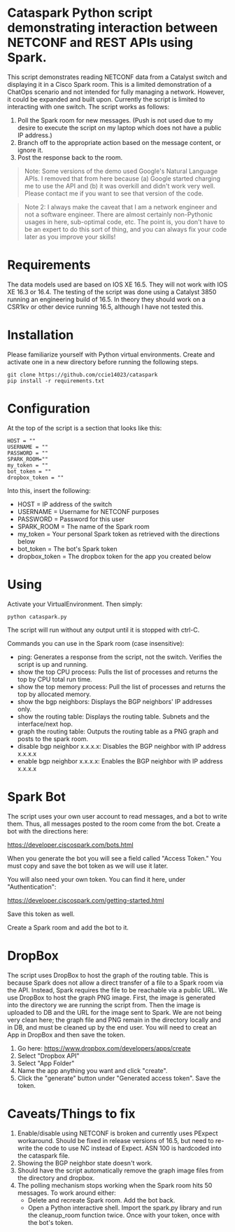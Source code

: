 Cataspark
Python script demonstrating interaction between NETCONF and REST APIs using Spark.
=======

This script demonstrates reading NETCONF data from a Catalyst switch and displaying it in a Cisco Spark room.  This is a limited demonstration of a ChatOps scenario  and not intended for fully managing a network.  However, it could be expanded and built upon.  Currently the script is limited to interacting with one switch.  The script works as follows:

1.  Poll the Spark room for new messages.  (Push is not used due to my desire to execute the script on my laptop which does not have a public IP address.)
2.  Branch off to the appropriate action based on the message content, or ignore it.
3.  Post the response back to the room.

>  Note:  Some versions of the demo used Google's Natural Language APIs.  I removed that from here because (a) Google started charging me to use the API and (b) it was overkill and didn't work very well.  Please contact me if you want to see that version of the code.

>  Note 2:  I always make the caveat that I am a network engineer and not a software engineer.  There are almost certainly non-Pythonic usages in here, sub-optimal code, etc.  The point is, you don't have to be an expert to do this sort of thing, and you can always fix your code later as you improve your skills!

# Requirements
The data models used are based on IOS XE 16.5.  They will not work with IOS XE 16.3 or 16.4.  The testing of the script was done using a Catalyst 3850 running an engineering build of 16.5.  In theory they should work on a CSR1kv or other device running 16.5, although I have not tested this.

# Installation

Please familiarize yourself with Python virtual environments.  Create and activate one in a new directory before running the following steps.

```
git clone https://github.com/ccie14023/cataspark
pip install -r requirements.txt
```

# Configuration

At the top of the script is a section that looks like this:

```
HOST = ""
USERNAME = ""
PASSWORD = ""
SPARK_ROOM=""
my_token = ""
bot_token = ""
dropbox_token = ""
```

Into this, insert the following:

* HOST = IP address of the switch
* USERNAME = Username for NETCONF purposes
* PASSWORD = Password for this user
* SPARK_ROOM = The name of the Spark room 
* my_token = Your personal Spark token as retrieved with the directions below
* bot_token = The bot's Spark token
* dropbox_token = The dropbox token for the app you created below

#  Using

Activate your VirtualEnvironment.  Then simply:

```
python cataspark.py
```
The script will run without any output until it is stopped with ctrl-C.

Commands you can use in the Spark room (case insensitive):

* ping:  Generates a response from the script, not the switch.  Verifies the script is up and running.
* show the top CPU process:  Pulls the list of processes and returns the top by CPU total run time.
* show the top memory process:  Pull the list of processes and returns the top by allocated memory.
* show the bgp neighbors:  Displays the BGP neighbors' IP addresses only.
* show the routing table:  Displays the routing table.  Subnets and the interface/next hop.
* graph the routing table:  Outputs the routing table as a PNG graph and posts to the spark room.
* disable bgp neighbor x.x.x.x:  Disables the BGP neighbor with IP address x.x.x.x
* enable bgp neighbor x.x.x.x:  Enables the BGP neighbor with IP address x.x.x.x


# Spark Bot

The script uses your own user account to read messages, and a bot to write them.  Thus, all messages posted to the room come from the bot.  Create a bot with the directions here:

https://developer.ciscospark.com/bots.html

When you generate the bot you will see a field called "Access Token."  You must copy and save the bot token as we will use it later.

You will also need your own token.  You can find it here, under "Authentication":

https://developer.ciscospark.com/getting-started.html

Save this token as well.

Create a Spark room and add the bot to it.

# DropBox
The script uses DropBox to host the graph of the routing table.  This is because Spark does not allow a direct transfer of a file to a Spark room via the API.  Instead, Spark requires the file to be reachable via a public URL.  We use DropBox to host the graph PNG image.  First, the image is generated into the directory we are running the script from.  Then the image is uploaded to DB and the URL for the image sent to Spark.  We are not being very clean here;  the graph file and PNG remain in the directory locally and in DB, and must be cleaned up by the end user.  You will need to creat an App in DropBox and then save the token.

1.  Go here:  https://www.dropbox.com/developers/apps/create
2.  Select "Dropbox API"
3.  Select "App Folder"
4.  Name the app anything you want and click "create".
5.  Click the "generate" button under "Generated access token".  Save the token.

#  Caveats/Things to fix

1.  Enable/disable using NETCONF is broken and currently uses PExpect workaround.  Should be fixed in release versions of 16.5, but need to re-write the code to use NC instead of Expect.  ASN 100 is hardcoded into the cataspark file.
2.  Showing the BGP neighbor state doesn't work.
3.  Should have the script automatically remove the graph image files from the directory and dropbox.
4.  The polling mechanism stops working when the Spark room hits 50 messages.  To work around either:
	*  Delete and recreate Spark room.  Add the bot back.
	*  Open a Python interactive shell.  Import the spark.py library and run the cleanup_room function twice.  Once with your token, once with the bot's token.



